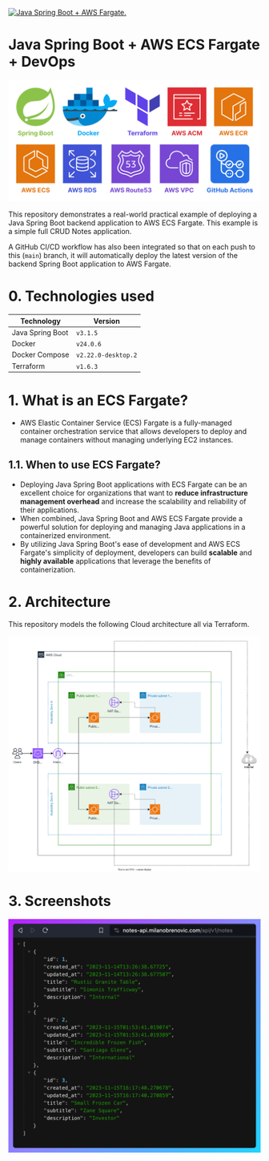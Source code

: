 [![Java Spring Boot + AWS Fargate.](https://github.com/MilanObrenovic/spring-boot-aws-fargate/actions/workflows/main.yml/badge.svg)](https://github.com/MilanObrenovic/spring-boot-aws-fargate/actions/workflows/main.yml)

# Java Spring Boot + AWS ECS Fargate + DevOps

![banner.svg](misc/banner.svg)

This repository demonstrates a real-world practical example of deploying a Java Spring Boot backend application to AWS
ECS Fargate.
This example is a simple full CRUD Notes application.

A GitHub CI/CD workflow has also been integrated so that on each push to this (`main`) branch, it will automatically
deploy the latest version of the backend Spring Boot application to AWS Fargate.

# 0. Technologies used

| Technology       | Version             |
|------------------|---------------------|
| Java Spring Boot | `v3.1.5`            |
| Docker           | `v24.0.6`           |
| Docker Compose   | `v2.22.0-desktop.2` |
| Terraform        | `v1.6.3`            |

# 1. What is an ECS Fargate?

- AWS Elastic Container Service (ECS) Fargate is a fully-managed container orchestration service that allows developers
	to deploy and manage containers without managing underlying EC2 instances.

## 1.1. When to use ECS Fargate?

- Deploying Java Spring Boot applications with ECS Fargate can be an excellent choice for organizations that want to
	**reduce infrastructure management overhead** and increase the scalability and reliability of their applications.
- When combined, Java Spring Boot and AWS ECS Fargate provide a powerful solution for deploying and managing Java
	applications in a containerized environment.
- By utilizing Java Spring Boot's ease of development and AWS ECS Fargate's simplicity of deployment, developers can
	build **scalable** and **highly available** applications that leverage the benefits of containerization.

# 2. Architecture

This repository models the following Cloud architecture all via Terraform.

![spring-boot-aws-fargate-infrastructure.svg](misc/spring-boot-aws-fargate-infrastructure.svg)

# 3. Screenshots

![api.png](misc/api.png)
